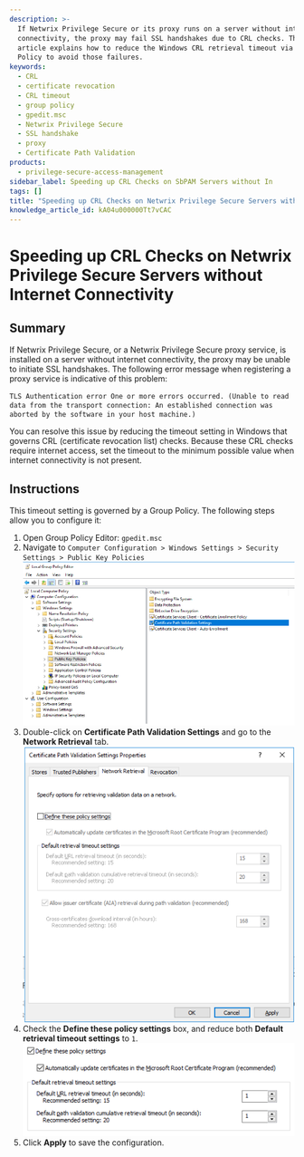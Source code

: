 ```yaml
---
description: >-
  If Netwrix Privilege Secure or its proxy runs on a server without internet
  connectivity, the proxy may fail SSL handshakes due to CRL checks. This
  article explains how to reduce the Windows CRL retrieval timeout via Group
  Policy to avoid those failures.
keywords:
  - CRL
  - certificate revocation
  - CRL timeout
  - group policy
  - gpedit.msc
  - Netwrix Privilege Secure
  - SSL handshake
  - proxy
  - Certificate Path Validation
products:
  - privilege-secure-access-management
sidebar_label: Speeding up CRL Checks on SbPAM Servers without In
tags: []
title: "Speeding up CRL Checks on Netwrix Privilege Secure Servers without Internet Connectivity"
knowledge_article_id: kA04u000000Tt7vCAC
---
```


# Speeding up CRL Checks on Netwrix Privilege Secure Servers without Internet Connectivity

## Summary
If Netwrix Privilege Secure, or a Netwrix Privilege Secure proxy service, is installed on a server without internet connectivity, the proxy may be unable to initiate SSL handshakes. The following error message when registering a proxy service is indicative of this problem:

```text
TLS Authentication error One or more errors occurred. (Unable to read data from the transport connection: An established connection was aborted by the software in your host machine.)
```

You can resolve this issue by reducing the timeout setting in Windows that governs CRL (certificate revocation list) checks. Because these CRL checks require internet access, set the timeout to the minimum possible value when internet connectivity is not present.

## Instructions
This timeout setting is governed by a Group Policy. The following steps allow you to configure it:

1. Open Group Policy Editor: `gpedit.msc`
2. Navigate to `Computer Configuration > Windows Settings > Security Settings > Public Key Policies`  
   ![User-added image](images/ka04u000000HdFp_0EM4u0000052lrQ.png)
3. Double-click on **Certificate Path Validation Settings** and go to the **Network Retrieval** tab.  
   ![User-added image](images/ka04u000000HdFp_0EM4u0000052lrf.png)
4. Check the **Define these policy settings** box, and reduce both **Default retrieval timeout settings** to `1`.  
   ![User-added image](images/ka04u000000HdFp_0EM4u0000052lrk.png)
5. Click **Apply** to save the configuration.
